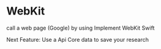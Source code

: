 # WebKit
call a web page (Google) by using
Implement WebKit
Swift


Next Feature:
Use a Api
Core data to save your research 
